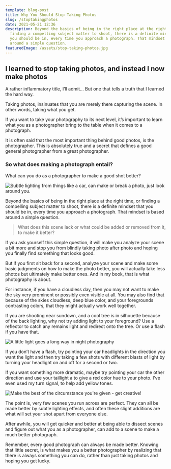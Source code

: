 ```yaml
---
template: blog-post
title: Why You Should Stop Taking Photos
slug: /stoptakingphotos
date: 2021-05-21 12:36
description: Beyond the basics of being in the right place at the right time, or
  finding a compelling subject matter to shoot, there is a definite mindset that
  you should be in, every time you approach a photograph. That mindset is based
  around a simple question.
featuredImage: /assets/stop-taking-photos.jpg
---
```

## I learned to stop taking photos, and instead I now make photos

A rather inflammatory title, I’ll admit… But one that tells a truth that I learned the hard way.

Taking photos, insinuates that you are merely there capturing the scene. In other words, taking what you get.

If you want to take your photography to its next level, it’s important to learn what you as a photographer bring to the table when it comes to a photograph.

It is often said that the most important thing behind good photos, is the photographer. This is absolutely true and a secret that defines a good general photographer from a great photographer.

### So what does making a photograph entail?

What can you do as a photographer to make a good shot better?

![Subtle lighting from things like a car, can make or break a photo, just look around you.](/assets/car-lighting.jpg "Subtle lighting from things like a car, can make or break a photo, just look around you.Subtle lighting from things like a car, can make or break a photo, just look around you.")



Beyond the basics of being in the right place at the right time, or finding a compelling subject matter to shoot, there is a definite mindset that you should be in, every time you approach a photograph. That mindset is based around a simple question.

> What does this scene lack or what could be added or removed from it, to make it better?

If you ask yourself this simple question, it will make you analyze your scene a bit more and stop you from blindly taking photo after photo and hoping you finally find something that looks good.

But if you first sit back for a second, analyze your scene and make some basic judgments on how to make the photo better, you will actually take less photos but ultimately make better ones. And in my book, that is what photography is about.

For instance, if you have a cloudless day, then you may not want to make the sky very prominent or possibly even visible at all. You may also find that because of the skies cloudless, deep blue color, and your foregrounds contrasting colors, that they might actually work well together.

If you are shooting near sundown, and a cool tree is in silhouette because of the back lighting, why not try adding light to your foreground? Use a reflector to catch any remains light and redirect onto the tree. Or use a flash if you have that.

![A little light goes a long way in night photography](/assets/headlights.jpg "A little light goes a long way in night photography")

If you don’t have a flash, try pointing your car headlights in the direction you want the light and then try taking a few shots with different blasts of light by turning your headlight on and off for a second or two.

If you want something more dramatic, maybe try pointing your car the other direction and use your taillight a to give a red color hue to your photo. I’ve even used my turn signal, to help add yellow tones.

![Make the best of the circumstance you're given - get creative!](/assets/tailights.jpg "Make the best of the circumstance you're given - get creative!")

The point is, very few scenes you run across are perfect. They can all be made better by subtle lighting effects, and often these slight additions are what will set your shot apart from everyone else.

After awhile, you will get quicker and better at being able to dissect scenes and figure out what you as a photographer, can add to a scene to make a much better photograph.

Remember, every good photograph can always be made better. Knowing that little secret, is what makes you a better photographer by realizing that there is always something you can do, rather than just taking photos and hoping you get lucky.
